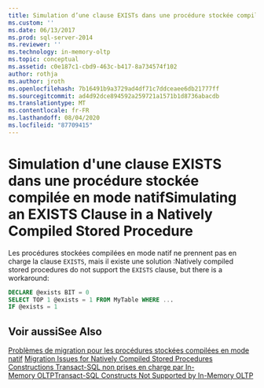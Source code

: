 ```yaml
---
title: Simulation d’une clause EXISTs dans une procédure stockée compilée en mode natif | Microsoft Docs
ms.custom: ''
ms.date: 06/13/2017
ms.prod: sql-server-2014
ms.reviewer: ''
ms.technology: in-memory-oltp
ms.topic: conceptual
ms.assetid: c0e187c1-cbd9-463c-b417-8a734574f102
author: rothja
ms.author: jroth
ms.openlocfilehash: 7b16491b9a3729ad4df71c7ddceaee6db21777ff
ms.sourcegitcommit: ad4d92dce894592a259721a1571b1d8736abacdb
ms.translationtype: MT
ms.contentlocale: fr-FR
ms.lasthandoff: 08/04/2020
ms.locfileid: "87709415"
---
```

# <a name="simulating-an-exists-clause-in-a-natively-compiled-stored-procedure"></a><span data-ttu-id="dae60-102">Simulation d'une clause EXISTS dans une procédure stockée compilée en mode natif</span><span class="sxs-lookup"><span data-stu-id="dae60-102">Simulating an EXISTS Clause in a Natively Compiled Stored Procedure</span></span>
  <span data-ttu-id="dae60-103">Les procédures stockées compilées en mode natif ne prennent pas en charge la clause `EXISTS`, mais il existe une solution :</span><span class="sxs-lookup"><span data-stu-id="dae60-103">Natively compiled stored procedures do not support the `EXISTS` clause, but there is a workaround:</span></span>  
  
```sql  
DECLARE @exists BIT = 0  
SELECT TOP 1 @exists = 1 FROM MyTable WHERE ...  
IF @exists = 1  
```  
  
## <a name="see-also"></a><span data-ttu-id="dae60-104">Voir aussi</span><span class="sxs-lookup"><span data-stu-id="dae60-104">See Also</span></span>  
 <span data-ttu-id="dae60-105">[Problèmes de migration pour les procédures stockées compilées en mode natif](migration-issues-for-natively-compiled-stored-procedures.md) </span><span class="sxs-lookup"><span data-stu-id="dae60-105">[Migration Issues for Natively Compiled Stored Procedures](migration-issues-for-natively-compiled-stored-procedures.md) </span></span>  
 [<span data-ttu-id="dae60-106">Constructions Transact-SQL non prises en charge par In-Memory OLTP</span><span class="sxs-lookup"><span data-stu-id="dae60-106">Transact-SQL Constructs Not Supported by In-Memory OLTP</span></span>](transact-sql-constructs-not-supported-by-in-memory-oltp.md)  
  
  
